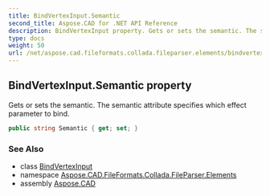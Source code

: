 ```yaml
---
title: BindVertexInput.Semantic
second_title: Aspose.CAD for .NET API Reference
description: BindVertexInput property. Gets or sets the semantic. The semantic attribute specifies which effect parameter to bind
type: docs
weight: 50
url: /net/aspose.cad.fileformats.collada.fileparser.elements/bindvertexinput/semantic/
---
```

## BindVertexInput.Semantic property

Gets or sets the semantic. The semantic attribute specifies which effect parameter to bind.

```csharp
public string Semantic { get; set; }
```

### See Also

* class [BindVertexInput](../)
* namespace [Aspose.CAD.FileFormats.Collada.FileParser.Elements](../../bindvertexinput/)
* assembly [Aspose.CAD](../../../)


